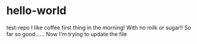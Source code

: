 # hello-world
test-repo
I like coffee first thing in the morning!
With no milk or sugar!!
So far so good......
Now I'm trying to update the file
